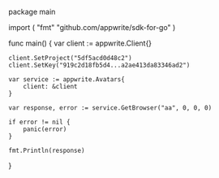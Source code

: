 package main

import (
    "fmt"
    "github.com/appwrite/sdk-for-go"
)

func main() {
    var client := appwrite.Client{}

    client.SetProject("5df5acd0d48c2")
    client.SetKey("919c2d18fb5d4...a2ae413da83346ad2")

    var service := appwrite.Avatars{
        client: &client
    }

    var response, error := service.GetBrowser("aa", 0, 0, 0)

    if error != nil {
        panic(error)
    }

    fmt.Println(response)
}